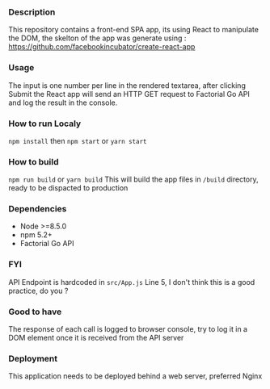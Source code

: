 ### Description
This repository contains a front-end SPA app, its using React to manipulate the DOM, the skelton of the app was generate using : https://github.com/facebookincubator/create-react-app

### Usage
The input is one number per line in the rendered textarea, after clicking Submit the React app will send an HTTP GET request to Factorial Go API and log the result in the console.

### How to run Localy
`npm install` then `npm start` or `yarn start`

### How to build
`npm run build` or `yarn build`
This will build the app files in `/build` directory, ready to be dispacted to production

### Dependencies
* Node >=8.5.0
* npm 5.2+
* Factorial Go API

### FYI
API Endpoint is hardcoded in `src/App.js` Line 5, I don't think this is a good practice, do you ?

### Good to have
The response of each call is logged to browser console, try to log it in a DOM element once it is received from the API server

### Deployment
This application needs to be deployed behind a web server, preferred Nginx
